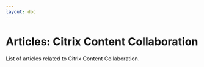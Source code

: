 ```yaml
---
layout: doc
---
```

# Articles: Citrix Content Collaboration

List of articles related to Citrix Content Collaboration.
